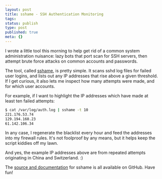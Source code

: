 ```yaml
---
layout: post
title: sshame - SSH Authentication Monitoring
tags:
status: publish
type: post
published: true
meta: {}
---
```

I wrote a little tool this morning to help get rid of a common system administration nuisance: lazy bots that port scan for SSH servers, then attempt brute force attacks on common accounts and passwords.

The tool, called [sshame](https://github.com/peat/sshame), is pretty simple. It scans sshd log files for failed user logins, and lists out any IP addresses that rise above a given threshold. If I get curious, it also lets me inspect how many attempts were made, and for which user accounts.

For example, if I want to highlight the IP addresses which have made at least ten failed attempts:

```bash
$ cat /var/log/auth.log | sshame -t 10
221.176.53.74
129.194.160.23
61.142.106.34
```

In any case, I regenerate the blacklist every hour and feed the addresses into my firewall rules. It's not foolproof by any means, but it helps keep the script kiddies off my lawn.

And yes, the example IP addresses above are from repeated attempts originating in China and Switzerland. :)

The [source and documentation](https://github.com/peat/sshame) for sshame is all available on GitHub. Have fun!